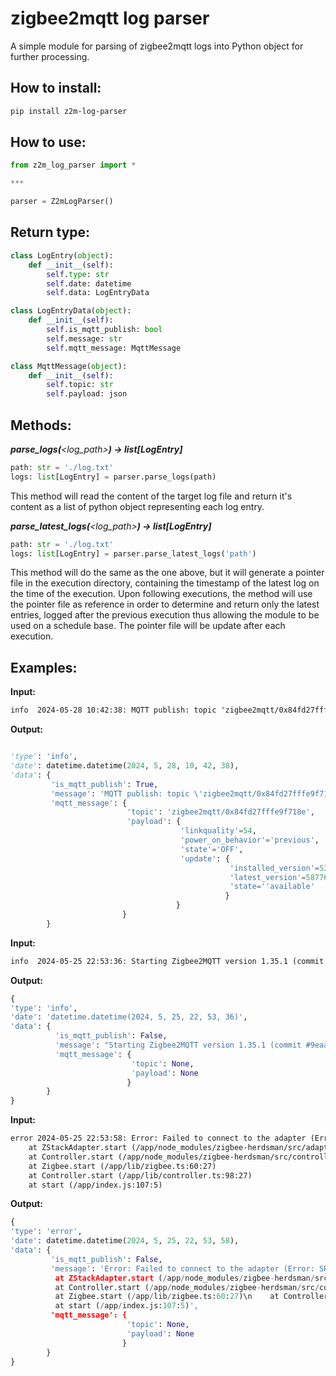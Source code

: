# zigbee2mqtt log parser

A simple module for parsing of zigbee2mqtt logs into Python object for further processing.

## How to install:

```sh
pip install z2m-log-parser
```

## How to use:

```py
from z2m_log_parser import *

***

parser = Z2mLogParser()
```

## Return type:

```py
class LogEntry(object):
    def __init__(self):
        self.type: str
        self.date: datetime
        self.data: LogEntryData

class LogEntryData(object):
    def __init__(self):
        self.is_mqtt_publish: bool
        self.message: str
        self.mqtt_message: MqttMessage

class MqttMessage(object):
    def __init__(self):
        self.topic: str
        self.payload: json
```

## Methods:

_**parse_logs(**<log_path>**) -> list[LogEntry]**_

```py
path: str = './log.txt'
logs: list[LogEntry] = parser.parse_logs(path)
```



This method will read the content of the target log file and return it's content as a list of python object representing each log entry.

_**parse_latest_logs(**<log_path>**) -> list[LogEntry]**_

```py
path: str = './log.txt'
logs: list[LogEntry] = parser.parse_latest_logs('path')
```

This method will do the same as the one above, but it will generate a pointer file in the execution directory, containing the timestamp of the latest log on the time of the execution.
Upon following executions, the method will use the pointer file as reference in order to determine and return only the latest entries, logged after the previous execution thus allowing the module to be used on a schedule base. The pointer file will be update after each execution.

## Examples:

**Input:**
```txt
info  2024-05-28 10:42:38: MQTT publish: topic 'zigbee2mqtt/0x84fd27fffe9f718e', payload '{"linkquality":54,"power_on_behavior":"previous","state":"OFF","update":{"installed_version":537019939,"latest_version":587765297,"state":"available"}}'
```

**Output:**
```py

'type': 'info',
'date': datetime.datetime(2024, 5, 28, 10, 42, 38),
'data': {
         'is_mqtt_publish': True,
         'message': 'MQTT publish: topic \'zigbee2mqtt/0x84fd27fffe9f718e\', payload \'{"linkquality":54,"power_on_behavior":"previous","state":"OFF","update";{"installed_version":537019939,"latest_version":587765297,"state":"available"}}\'\n',
         'mqtt_message': {
                          'topic': 'zigbee2mqtt/0x84fd27fffe9f718e',
                          'payload': {
                                      'linkquality'=54,
                                      'power_on_behavior'='previous',
                                      'state'='OFF',
                                      'update': {
                                                 'installed_version'=537019939,
                                                 'latest_version'=587765297,
                                                 'state=''available'
                                                }
                                     }
                         }
        }

```

**Input:**
```txt
info  2024-05-25 22:53:36: Starting Zigbee2MQTT version 1.35.1 (commit #9eaaa0f)
```

**Output:**
```py
{
'type': 'info',
'date': 'datetime.datetime(2024, 5, 25, 22, 53, 36)',
'data': {
          'is_mqtt_publish': False,
          'message': "Starting Zigbee2MQTT version 1.35.1 (commit #9eaaa0f)",
          'mqtt_message': {
                           'topic': None,
                           'payload': None
                          }
        }
}
```
**Input:**
```txt
error 2024-05-25 22:53:58: Error: Failed to connect to the adapter (Error: SRSP - SYS - ping after 6000ms)
    at ZStackAdapter.start (/app/node_modules/zigbee-herdsman/src/adapter/z-stack/adapter/zStackAdapter.ts:103:27)
    at Controller.start (/app/node_modules/zigbee-herdsman/src/controller/controller.ts:132:29)
    at Zigbee.start (/app/lib/zigbee.ts:60:27)
    at Controller.start (/app/lib/controller.ts:98:27)
    at start (/app/index.js:107:5)
```

**Output:**
```py
{
'type': 'error',
'date': datetime.datetime(2024, 5, 25, 22, 53, 58),
'data': {
         'is_mqtt_publish': False,
         'message': 'Error: Failed to connect to the adapter (Error: SRSP - SYS - ping after 6000ms)\n
          at ZStackAdapter.start (/app/node_modules/zigbee-herdsman/src/adapter/z-stack/adapter/zStackAdapter.ts:103:27)\n
          at Controller.start (/app/node_modules/zigbee-herdsman/src/controller/controller.ts:132:29)\n
          at Zigbee.start (/app/lib/zigbee.ts:60:27)\n    at Controller.start (/app/lib/controller.ts:98:27)\n
          at start (/app/index.js:107:5)',
         'mqtt_message': {
                          'topic': None,
                          'payload': None
                         }
        }
}
```
